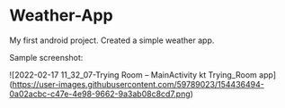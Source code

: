 # Weather-App
My first android project. Created a simple weather app.

Sample screenshot:

![2022-02-17 11_32_07-Trying Room – MainActivity kt  Trying_Room app]
(https://user-images.githubusercontent.com/59789023/154436494-0a02acbc-c47e-4e98-9662-9a3ab08c8cd7.png)
